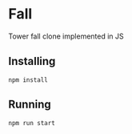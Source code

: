 # Fall

Tower fall clone implemented in JS


## Installing

```
npm install
```


## Running

```
npm run start
```